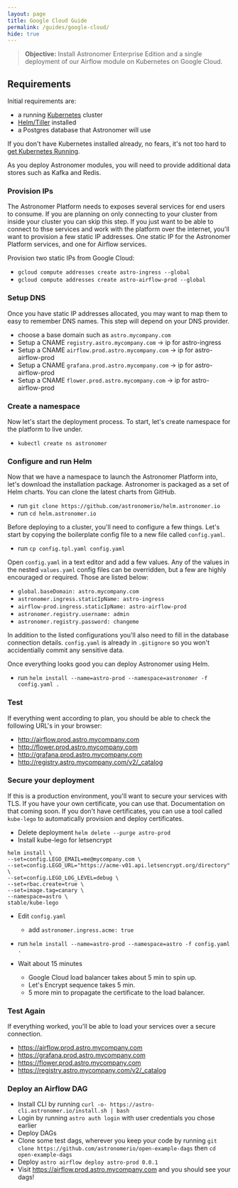 ```yaml
---
layout: page
title: Google Cloud Guide
permalink: /guides/google-cloud/
hide: true
---
```


> **Objective:** Install Astronomer Enterprise Edition and
a single deployment of our Airflow module
on Kubernetes on Google Cloud.

## Requirements

Initial requirements are:

* a running [Kubernetes](https://kubernetes.io/) cluster
* [Helm/Tiller](https://github.com/kubernetes/helm) installed
* a Postgres database that Astronomer will use

If you don't have Kubernetes installed already, no fears, it's not
too hard to [get Kubernetes Running](/kubernetes).

As you deploy Astronomer modules, you will need to provide additional data stores
such as Kafka and Redis.


### Provision IPs
The Astronomer Platform needs to exposes several services for end users to consume. If you are planning on only connecting to your cluster from inside your cluster you can skip this step. If you just want to be able to connect to thse services and work with the platform over the internet, you'll want to provision a few static IP addresses. One static IP for the Astronomer Platform services, and one for Airflow services.

Provision two static IPs from Google Cloud:
* `gcloud compute addresses create astro-ingress --global`
* `gcloud compute addresses create astro-airflow-prod --global`

### Setup DNS
Once you have static IP addresses allocated, you may want to map them to easy to remember DNS names. This step will depend on your DNS provider.

* choose a base domain such as `astro.mycompany.com`
* Setup a CNAME `registry.astro.mycompany.com` -> ip for astro-ingress
* Setup a CNAME `airflow.prod.astro.mycompany.com` -> ip for astro-airflow-prod
* Setup a CNAME `grafana.prod.astro.mycompany.com` -> ip for astro-airflow-prod
* Setup a CNAME `flower.prod.astro.mycompany.com` -> ip for astro-airflow-prod

### Create a namespace
Now let's start the deployment process. To start, let's create namespace for the platform to live under.

* `kubectl create ns astronomer`

### Configure and run Helm
Now that we have a namespace to launch the Astronomer Platform into, let's download the installation package. Astronomer is packaged as a set of Helm charts. You can clone the latest charts from GitHub.
* run `git clone https://github.com/astronomerio/helm.astronomer.io`
* run `cd helm.astronomer.io`

Before deploying to a cluster, you'll need to configure a few things. Let's start by copying the boilerplate config file to a new file called `config.yaml`.
* run `cp config.tpl.yaml config.yaml`

Open `config.yaml` in a text editor and add a few values. Any of the values in the nested `values.yaml` config files can be overridden, but a few are highly encouraged or required. Those are listed below:
  * `global.baseDomain: astro.mycompany.com`
  * `astronomer.ingress.staticIpName: astro-ingress`
  * `airflow-prod.ingress.staticIpName: astro-airflow-prod`
  * `astronomer.registry.username: admin`
  * `astronomer.registry.password: changeme`

In addition to the listed configurations you'll also need to fill in the database connection details. `config.yaml` is already in `.gitignore` so you won't accidentially commit any sensitive data.

Once everything looks good you can deploy Astronomer using Helm.
* run `helm install --name=astro-prod --namespace=astronomer -f config.yaml .`

### Test
If everything went according to plan, you should be able to check the following URL's in your browser:
* http://airflow.prod.astro.mycompany.com
* http://flower.prod.astro.mycompany.com
* http://grafana.prod.astro.mycompany.com
* http://registry.astro.mycompany.com/v2/_catalog

### Secure your deployment
If this is a production environment, you'll want to secure your services with TLS. If you have your own certificate, you can use that. Documentation on that coming soon. If you don't have certificates, you can use a tool called `kube-lego` to automatically provision and deploy certificates.
* Delete deployment `helm delete --purge astro-prod`
* Install kube-lego for letsencrypt

```
helm install \                   
--set=config.LEGO_EMAIL=me@mycompany.com \
--set=config.LEGO_URL="https://acme-v01.api.letsencrypt.org/directory" \
--set=config.LEGO_LOG_LEVEL=debug \
--set=rbac.create=true \
--set=image.tag=canary \
--namespace=astro \
stable/kube-lego
```

* Edit `config.yaml`
  * add `astronomer.ingress.acme: true`
* run `helm install --name=astro-prod --namespace=astro -f config.yaml .`

* Wait about 15 minutes
  * Google Cloud load balancer takes about 5 min to spin up.
  * Let's Encrypt sequence takes 5 min.
  * 5 more min to propagate the certificate to the load balancer.

### Test Again
If everything worked, you'll be able to load your services over a secure connection.
* https://airflow.prod.astro.mycompany.com
* https://grafana.prod.astro.mycompany.com
* https://flower.prod.astro.mycompany.com
* https://registry.astro.mycompany.com/v2/_catalog

### Deploy an Airflow DAG

* Install CLI by running `curl -o- https://astro-cli.astronomer.io/install.sh | bash`
* Login by running `astro auth login` with user credentials you chose earlier
* Deploy DAGs
* Clone some test dags, wherever you keep your code by running `git clone https://github.com/astronomerio/open-example-dags` then `cd open-example-dags`
* Deploy `astro airflow deploy astro-prod 0.0.1`
* Visit https://airflow.prod.astro.mycompany.com and you should see your dags!
